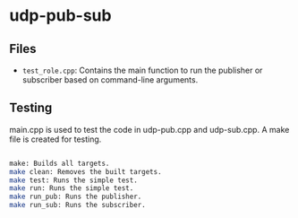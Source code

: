 # udp-pub-sub

## Files

- `test_role.cpp`: Contains the main function to run the publisher or subscriber based on command-line arguments.

## Testing

main.cpp is used to test the code in udp-pub.cpp and udp-sub.cpp. A make file is created for testing.

```bash

make: Builds all targets.
make clean: Removes the built targets.
make test: Runs the simple test.
make run: Runs the simple test.
make run_pub: Runs the publisher.
make run_sub: Runs the subscriber.
```
